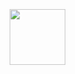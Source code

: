 <div id="header" align="center">
  <img src="https://media.giphy.com/media/fvY8JtKw8Bx3bXYlIi/giphy-downsized-large.gif" width="100"/>
</div>
